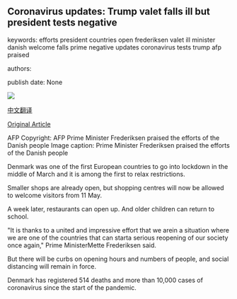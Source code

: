 ## Coronavirus updates: Trump valet falls ill but president tests negative

keywords: efforts president countries open frederiksen valet ill minister danish welcome falls prime negative updates coronavirus tests trump afp praised

authors: 

publish date: None

![](https://m.files.bbci.co.uk/modules/bbc-morph-news-waf-page-meta/4.1.2/bbc_news_logo.png)

[中文翻译](Coronavirus%20updates%3A%20Trump%20valet%20falls%20ill%20but%20president%20tests%20negative_zh.md)

[Original Article](https://www.bbc.com/news/live/world-52568948)

AFP Copyright: AFP Prime Minister Frederiksen praised the efforts of the Danish people Image caption: Prime Minister Frederiksen praised the efforts of the Danish people

Denmark was one of the first European countries to go into lockdown in the middle of March and it is among the first to relax restrictions.

Smaller shops are already open, but shopping centres will now be allowed to welcome visitors from 11 May.

A week later, restaurants can open up. And older children can return to school.

"It is thanks to a united and impressive effort that we arein a situation where we are one of the countries that can starta serious reopening of our society once again," Prime MinisterMette Frederiksen said.

But there will be curbs on opening hours and numbers of people, and social distancing will remain in force.

Denmark has registered 514 deaths and more than 10,000 cases of coronavirus since the start of the pandemic.